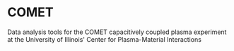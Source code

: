 # COMET
Data analysis tools for the COMET capacitively coupled plasma experiment at the University of Illinois' Center for Plasma-Material Interactions
